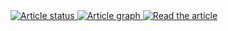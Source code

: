 <a href="https://github.com/fbartolic/jwst_eclipse_mapping/actions/workflows/showyourwork.yml">
<img src="https://github.com/fbartolic/jwst_eclipse_mapping/actions/workflows/showyourwork.yml/badge.svg" alt="Article status"/>
</a>
<a href="https://github.com/fbartolic/jwst_eclipse_mapping/raw/clean_start-pdf/dag.pdf">
<img src="https://img.shields.io/badge/article-dag-blue.svg?style=flat" alt="Article graph"/>
</a>
<a href="https://github.com/fbartolic/jwst_eclipse_mapping/raw/clean_start-pdf/ms.pdf">
<img src="https://img.shields.io/badge/article-pdf-blue.svg?style=flat" alt="Read the article"/>
</a>
</p>
